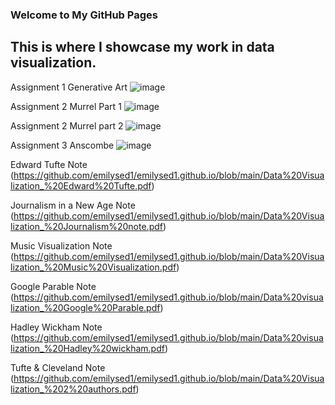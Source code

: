 ### Welcome to My GitHub Pages

## This is where I showcase my work in data visualization.

Assignment 1 Generative Art
![image](https://user-images.githubusercontent.com/90716888/145475215-f4ec6171-b060-4f7d-930b-399a08a59461.png)



Assignment 2 Murrel Part 1
![image](https://user-images.githubusercontent.com/90716888/145475453-a1cecf02-b999-4e9e-a10e-ca5b39862899.png)



Assignment 2 Murrel part 2 
![image](https://user-images.githubusercontent.com/90716888/145475672-0c25c041-51dd-41e4-a70e-22822c55eb31.png)



Assignment 3 Anscombe 
![image](https://user-images.githubusercontent.com/90716888/145475698-2a45190a-83c0-4048-8243-52aaa73f2ad5.png)



Edward Tufte Note (https://github.com/emilysed1/emilysed1.github.io/blob/main/Data%20Visualization_%20Edward%20Tufte.pdf)

Journalism in a New Age Note (https://github.com/emilysed1/emilysed1.github.io/blob/main/Data%20Visualization_%20Journalism%20note.pdf)

Music Visualization Note (https://github.com/emilysed1/emilysed1.github.io/blob/main/Data%20Visualization_%20Music%20Visualization.pdf)

Google Parable Note (https://github.com/emilysed1/emilysed1.github.io/blob/main/Data%20visualization_%20Google%20Parable.pdf)

Hadley Wickham Note (https://github.com/emilysed1/emilysed1.github.io/blob/main/Data%20visualization_%20Hadley%20wickham.pdf)

Tufte & Cleveland Note (https://github.com/emilysed1/emilysed1.github.io/blob/main/Data%20Visualization_%202%20authors.pdf)
